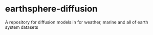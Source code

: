 # earthsphere-diffusion
A repository for diffusion models in for weather, marine and all of earth system datasets
